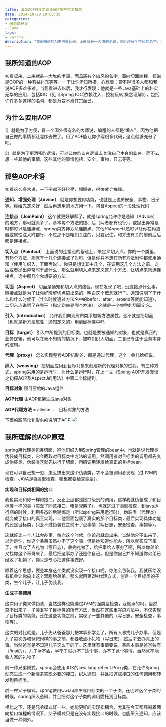 ```yaml
---
title: 漫谈AOP开发之谈谈AOP那些学术概念
date: 2014-10-28 10:03:38
categories:
- 服务端开发
- Java
tags:
- Spring
description: "我所知道的AOP初看起来，上来就是一大堆的术语，而且还有个拉风的名字，面向切面编程，都说是OOP的一种有益补充等等。一下让你不知所措，心想着：管不得很多人都和我说AOP多难多难。当我看进去以后，我才行发现：他就是一些Java基础上的朴实无华的应用，包括IOC（见《Spring IOC(依赖注入、控制反转)概念理解》），包括许许多多这样的名词，都是万变不离其宗而已。"
---
```


## 我所知道的AOP

初看起来，上来就是一大堆的术语，而且还有个拉风的名字，面向切面编程，都说是OOP的一种有益补充等等。一下让你不知所措，心想着：管不得很多人都和我说AOP多难多难。当我看进去以后，我才行发现：他就是一些Java基础上的朴实无华的应用，包括IOC（见《Spring IOC(依赖注入、控制反转)概念理解》），包括许许多多这样的名词，都是万变不离其宗而已。

## 为什么要用AOP
1）就是为了方便，看一个国外很有名的大师说，编程的人都是“懒人”，因为他把自己做的事情都让程序去做了。用了AOP能让你少写很多代码，这点就够充分了吧。

2）就是为了更清晰的逻辑，可以让你的业务逻辑去关注自己本身的业务，而不去想一些其他的事情。这些其他的事情包括：安全，事物，日志等等。

## 那些AOP术语

初看这么多术语，一下子都不好接受，慢慢来，很快就会搞懂。

**通知、增强处理（Advice）**
就是你想要的功能，也就是上说的安全、事物、日子等。你给先定义好，然后再想用的地方用一下。包含Aspect的一段处理代码

**连接点（JoinPoint）**
这个就更好解释了，就是spring允许你是通知（Advice）的地方，那可就真多了，基本每个方法的钱、后（两者都有也行），或抛出异常是时都可以是连接点，spring只支持方法连接点。其他如AspectJ还可以让你在构造器或属性注入时都行，不过那不是咱们关注的，只要记住，和方法有关的前前后后都是连接点。

**切入点（Pointcut）**
上面说的连接点的基础上，来定义切入点，你的一个类里，有15个方法，那就有十几个连接点了对吧，但是你并不想在所有方法附件都使用通知（使用叫织入，下面再说），你只是想让其中几个，在调用这几个方法之前、之后或者抛出异常时干点什么，那么就用切入点来定义这几个方法，让切点来筛选连接点，选中那几个你想要的方法。

**切面（Aspect）**
切面是通知和切入点的结合。现在发现了吧，没连接点什么事，链接点就是为了让你好理解切点搞出来的，明白这个概念就行了。通知说明了干什么和什么时候干（什么时候通过方法名中的befor，after，around等就能知道），二切入点说明了在哪干（指定到底是哪个方法），这就是一个完整的切面定义。

**引入（introduction）**
允许我们向现有的类添加新方法属性。这不就是把切面（也就是新方法属性：通知定义的）用到目标类中吗

**目标（target）**
引入中所提到的目标类，也就是要被通知的对象，也就是真正的业务逻辑，他可以在毫不知情的情况下，被咋们织入切面。二自己专注于业务本身的逻辑。

**代理（proxy）**
怎么实现整套AOP机制的，都是通过代理，这个一会儿给细说。

**织入（weaving）**
把切面应用到目标对象来创建新的代理对象的过程。有三种方式，spring采用的是运行时，为什么是运行时，在上一文《Spring AOP开发漫谈之初探AOP及AspectJ的用法》中第二个标提到。

**目标对象**
项目原始的Java组件

**AOP代理**
由AOP框架生成java对象

**AOP代理方法**
= advice +　目标对象的方法

下面的图简化和形象的说明了AOP
![](//ww4.sinaimg.cn/large/006tNc79ly1g5d7wy63x7g300400801g.gif)

## 我所理解的AOP原理

spring用代理类包裹切面，吧他们织入到Spring管理的bean中，也就是说代理类伪装成目标类，它会截取对目标类中方法的调用，然调用者对目标类的调用都先变成伪装类，伪装类这就先执行了切面，再把调用转发给真正的目标bean。

现在可以自己想一想，怎么搞出来这个伪装类，才不会被调用者发现（过JVM的检查，JAVA是强类型检查，哪里都要检查类型）。

**实现和目标类相同的接口**

我也实现和你一样的接口，反正上层都是接口级别的调用，这样我就伪装成了和目标类一样的类（实现了同意接口，咱是兄弟了），也就逃过了类型检查，到java运行期的时候，利用多态的后期绑定（所以spring采用运行时），伪装类（代理类）就变成了接口的真正实现，二他里面包裹了真实的那个目标类，最后实现具体功能的还是目标类，只是不过伪装在之前干了点事情（写日志，安全检查，事物等）。

这就好比一个人让你办事，每次这个时候，你弟弟就会出来，当然他分不出来了，以为是你，你这个弟弟虽然办不了这个事，但是她知道你能办，所以就答应下来了，并且收了点礼物（写日志），收完礼物了，给把事给人家办了啊，所以你弟弟又找你这个哥哥来了，最后把这事办了还是你自己。但是你自己并不知道你弟弟已经收了礼物了，你只是专心把这件事做好。

顺着这个思想，要是本身这个类就没实现一个接口呢，你怎么伪装我，我就压给没有机会让你搞出这个双胞胎弟弟，那么就用第2种代理方式，创建一个目标类的子类，生个儿子，让儿子伪装我。

**生成子类调用**

这次用子类来做伪装，当然这样也能逃过JVM的强类型检查，我继承的吗，当然查不出来了，子类重写了目标类的所有方法，当然在这些重写的方法中，不仅实现了目标类的功能，还在这些功能之前，实现了一些其他的（写日志，安全检查，事物等）。

这次的对比就是，儿子先从爸爸那儿把本事都学会了，所有人都找儿子办事，但是儿子每次办和爸爸同样的事之前，都要收点小礼物（写日志），然后才去办真正的事。当然爸爸是不知道儿子这么干的了。这里就有事情要说，某些本事是爸爸独有（final的），儿子学不会，学不了就办不了这个事，办不了这个事情，自然就不能收人家的礼物了。

前一种兄弟模式，spring会使用JDK的java.lang.reflect.Proxy类，它允许Spring动态生成一个新类来实现必要的接口，织入通知，并且把这些接口的任何调用都转发到目标类。

后一种父子模式，spring使用CGLIB库生成目标类的一个子类，在创建这个子类的时候，spring织入通知，并且把对这个子类的调用委托到目标类。

相比之下，还是兄弟模式好一些，她能更好的实现松耦合，尤其在今天都高喊着面向接口编程的情况下，父子模式只是在没有实现接口的时候，也能织入通知，应该当做一种例外。